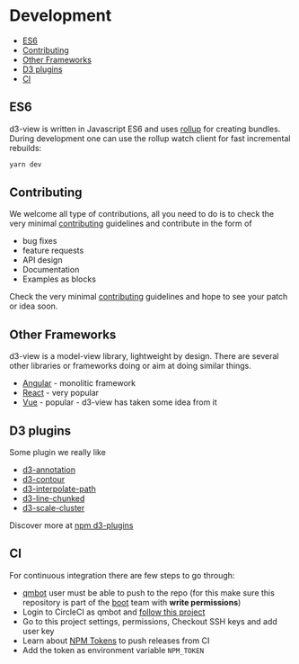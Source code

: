 # Development

<!-- START doctoc generated TOC please keep comment here to allow auto update -->
<!-- DON'T EDIT THIS SECTION, INSTEAD RE-RUN doctoc TO UPDATE -->


- [ES6](#es6)
- [Contributing](#contributing)
- [Other Frameworks](#other-frameworks)
- [D3 plugins](#d3-plugins)
- [CI](#ci)

<!-- END doctoc generated TOC please keep comment here to allow auto update -->

## ES6

d3-view is written in Javascript ES6 and uses [rollup][] for creating bundles.
During development one can use the rollup watch client for fast incremental
rebuilds:
```bash
yarn dev
```

## Contributing

We welcome all type of contributions, all you need to do is to
check the very minimal [contributing](../contributing.md) guidelines and
contribute in the form of

* bug fixes
* feature requests
* API design
* Documentation
* Examples as blocks

Check the very minimal [contributing](../contributing.md) guidelines and hope
to see your patch or idea soon.

## Other Frameworks

d3-view is a model-view library, lightweight by design. There are several other
libraries or frameworks doing or aim at doing similar things.

* [Angular](https://angularjs.org/) - monolitic framework
* [React](https://facebook.github.io/react/) - very popular
* [Vue](http://vuejs.org/) - popular - d3-view has taken some idea from it


## D3 plugins

Some plugin we really like

* [d3-annotation](https://github.com/susielu/d3-annotation)
* [d3-contour](https://www.npmjs.com/package/d3-contour)
* [d3-interpolate-path](https://github.com/pbeshai/d3-interpolate-path)
* [d3-line-chunked](https://github.com/pbeshai/d3-line-chunked)
* [d3-scale-cluster](https://github.com/schnerd/d3-scale-cluster)

Discover more at [npm d3-plugins](https://www.npmjs.com/browse/keyword/d3-module)

## CI

For continuous integration there are few steps to go through:

* [qmbot](https://github.com/qmbot) user must be able to push to the repo (for this make sure this repository is part of the [boot](https://github.com/orgs/quantmind/teams/boot/members) team with **write permissions**)
* Login to CircleCI as qmbot and [follow this project](https://circleci.com/add-projects/gh/quantmind)
* Go to this project settings, permissions, Checkout SSH keys and add user key
* Learn about [NPM Tokens](https://www.npmjs.com/settings/tokens) to push releases from CI
* Add the token as environment variable ``NPM_TOKEN``

[rollup]: https://github.com/rollup/rollup
